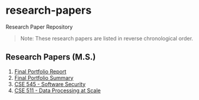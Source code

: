 # research-papers

Research Paper Repository

> Note: These research papers are listed in reverse chronological order.

## Research Papers (M.S.)

1. [Final Portfolio Report](./ms/ChristopherBilger_PortfolioReport.pdf)
2. [Final Portfolio Summary](./ms/ChristopherBilger_PortfolioSummary.pdf)
3. [CSE 545 - Software Security](./ms/CSE-545-Software-Security.pdf)
4. [CSE 511 - Data Processing at Scale](./ms/CSE-511-Data-Processing-at-Scale.pdf)
